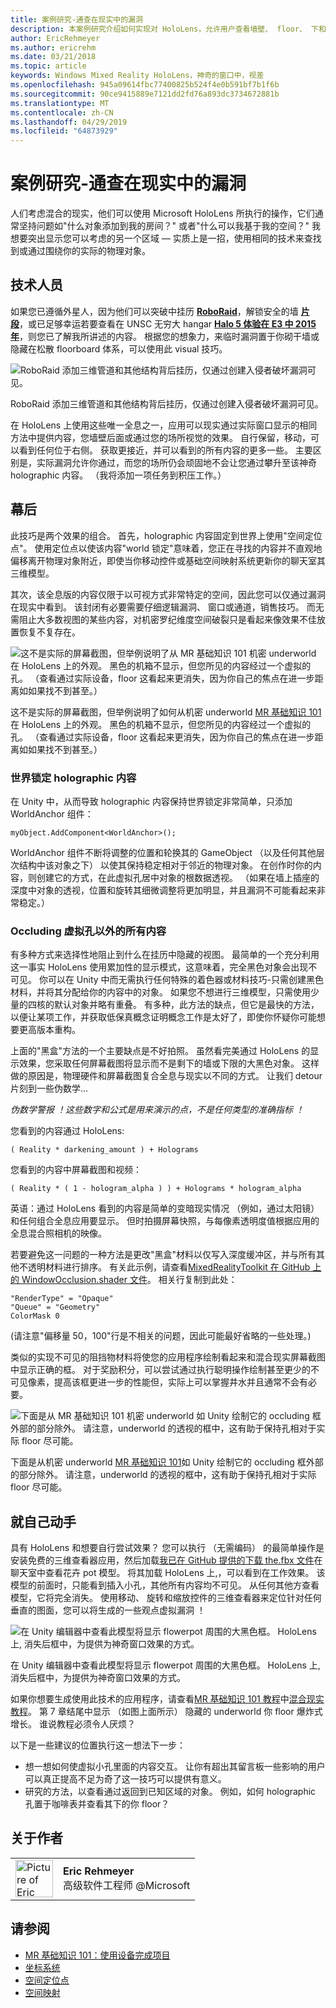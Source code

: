 ```yaml
---
title: 案例研究-通查在现实中的漏洞
description: 本案例研究介绍如何实现对 HoloLens，允许用户查看墙壁、 floor、 下和其实际环境中的虚拟空缺到后面的"神奇窗口"影响。
author: EricRehmeyer
ms.author: ericrehm
ms.date: 03/21/2018
ms.topic: article
keywords: Windows Mixed Reality HoloLens，神奇的窗口中，视差
ms.openlocfilehash: 945a09614fbc77400825b524f4e0b591bf7b1f6b
ms.sourcegitcommit: 90ce9415889e7121dd2fd76a893dc3734672881b
ms.translationtype: MT
ms.contentlocale: zh-CN
ms.lasthandoff: 04/29/2019
ms.locfileid: "64873929"
---
```

# <a name="case-study---looking-through-holes-in-your-reality"></a>案例研究-通查在现实中的漏洞

人们考虑混合的现实，他们可以使用 Microsoft HoloLens 所执行的操作，它们通常坚持问题如"什么对象添加到我的房间？" 或者"什么可以我基于我的空间？" 我想要突出显示您可以考虑的另一个区域 — 实质上是一招，使用相同的技术来查找到或通过围绕你的实际的物理对象。

## <a name="the-tech"></a>技术人员

如果您已遵循外星人，因为他们可以突破中挂历 **[RoboRaid](https://www.youtube.com/watch?v=Hf9qkURqtbM)**，解锁安全的墙 **[片段](case-study-creating-an-immersive-experience-in-fragments.md)**，或已足够幸运若要查看在 UNSC 无穷大 hangar **[Halo 5 体验在 E3 中 2015年](https://www.youtube.com/watch?v=QDw5QjDtFy8)**，则您已了解我所讲述的内容。 根据您的想象力，来临时漏洞置于你砌干墙或隐藏在松散 floorboard 体系，可以使用此 visual 技巧。

![RoboRaid 添加三维管道和其他结构背后挂历，仅通过创建入侵者破坏漏洞可见。](images/roboraid-640px.png)

RoboRaid 添加三维管道和其他结构背后挂历，仅通过创建入侵者破坏漏洞可见。

在 HoloLens 上使用这些唯一全息之一，应用可以现实通过实际窗口显示的相同方法中提供内容，您墙壁后面或通过您的场所视觉的效果。 自行保留，移动，可以看到任何位于右侧。 获取更接近，并可以看到的所有内容的更多一些。 主要区别是，实际漏洞允许你通过，而您的场所仍会顽固地不会让您通过攀升至该神奇 holographic 内容。 （我将添加一项任务到积压工作。）

## <a name="behind-the-scenes"></a>幕后

此技巧是两个效果的组合。 首先，holographic 内容固定到世界上使用"空间定位点"。 使用定位点以使该内容"world 锁定"意味着，您正在寻找的内容并不直观地偏移离开物理对象附近，即使当你移动控件或基础空间映射系统更新你的聊天室其三维模型。

其次，该全息版的内容仅限于以可视方式非常特定的空间，因此您可以仅通过漏洞在现实中看到。 该封闭有必要需要仔细逻辑漏洞、 窗口或通道，销售技巧。 而无需阻止大多数视图的某些内容，对机密罗纪维度空间破裂只是看起来像效果不佳放置恢复不复存在。

![这不是实际的屏幕截图，但举例说明了从 MR 基础知识 101 机密 underworld 在 HoloLens 上的外观。 黑色的机箱不显示，但您所见的内容经过一个虚拟的孔。 （查看通过实际设备，floor 这看起来更消失，因为你自己的焦点在进一步距离如如果找不到甚至。）](images/origamiholecomposited-640px.png)

这不是实际的屏幕截图，但举例说明了如何从机密 underworld [MR 基础知识 101](holograms-101.md)在 HoloLens 上的外观。 黑色的机箱不显示，但您所见的内容经过一个虚拟的孔。 （查看通过实际设备，floor 这看起来更消失，因为你自己的焦点在进一步距离如如果找不到甚至。）

### <a name="world-locking-holographic-content"></a>世界锁定 holographic 内容

在 Unity 中，从而导致 holographic 内容保持世界锁定非常简单，只添加 WorldAnchor 组件：

```
myObject.AddComponent<WorldAnchor>();
```

WorldAnchor 组件不断将调整的位置和轮换其的 GameObject （以及任何其他层次结构中该对象之下） 以使其保持稳定相对于邻近的物理对象。 在创作时你的内容，则创建它的方式，在此虚拟孔居中对象的根数据透视。 （如果在墙上插座的深度中对象的透视，位置和旋转其细微调整将更加明显，并且漏洞不可能看起来非常稳定。）

### <a name="occluding-everything-but-the-virtual-hole"></a>Occluding 虚拟孔以外的所有内容

有多种方式来选择性地阻止到什么在挂历中隐藏的视图。 最简单的一个充分利用这一事实 HoloLens 使用累加性的显示模式，这意味着，完全黑色对象会出现不可见。 你可以在 Unity 中而无需执行任何特殊的着色器或材料技巧-只需创建黑色材料，并将其分配给你的内容中的对象。 如果您不想进行三维模型，只需使用少量的四核的默认对象并略有重叠。 有多种，此方法的缺点，但它是最快的方法，以便让某项工作，并获取低保真概念证明概念工作是太好了，即使你怀疑你可能想要更高版本重构。

上面的"黑盒"方法的一个主要缺点是不好拍照。 虽然看完美通过 HoloLens 的显示效果，您采取任何屏幕截图将显示而不是剩下的墙或下限的大黑色对象。 这样做的原因是，物理硬件和屏幕截图复合全息与现实以不同的方式。 让我们 detour 片刻到一些伪数学...

*伪数学警报 ！这些数字和公式是用来演示的点，不是任何类型的准确指标 ！*

您看到的内容通过 HoloLens:

```
( Reality * darkening_amount ) + Holograms
```

您看到的内容中屏幕截图和视频：

```
( Reality * ( 1 - hologram_alpha ) ) + Holograms * hologram_alpha
```

英语：通过 HoloLens 看到的内容是简单的变暗现实情况 （例如，通过太阳镜） 和任何组合全息应用要显示。 但时拍摄屏幕快照，与每像素透明度值根据应用的全息混合照相机的映像。

若要避免这一问题的一种方法是更改"黑盒"材料以仅写入深度缓冲区，并与所有其他不透明材料进行排序。 有关此示例，请查看[MixedRealityToolkit 在 GitHub 上的 WindowOcclusion.shader 文件](https://github.com/Microsoft/MixedRealityToolkit-Unity/blob/htk_release/Assets/HoloToolkit/Common/Shaders/WindowOcclusion.shader)。 相关行复制到此处：

```
"RenderType" = "Opaque"
"Queue" = "Geometry"
ColorMask 0
```

(请注意"偏移量 50，100"行是不相关的问题，因此可能最好省略的一些处理。)

类似的实现不可见的阻挡物材料将使您的应用程序绘制看起来和混合现实屏幕截图中显示正确的框。 对于奖励积分，可以尝试通过执行聪明操作绘制甚至更少的不可见像素，提高该框更进一步的性能但，实际上可以掌握井水并且通常不会有必要。

![下面是从 MR 基础知识 101 机密 underworld 如 Unity 绘制它的 occluding 框外部的部分除外。 请注意，underworld 的透视的框中，这有助于保持孔相对于实际 floor 尽可能。](images/underworld-occluded-640px.png)

下面是从机密 underworld [MR 基础知识 101](holograms-101.md)如 Unity 绘制它的 occluding 框外部的部分除外。 请注意，underworld 的透视的框中，这有助于保持孔相对于实际 floor 尽可能。

## <a name="do-it-yourself"></a>就自己动手

具有 HoloLens 和想要自行尝试效果？ 您可以执行 （无需编码） 的最简单操作是安装免费的三维查看器应用，然后加载[我已在 GitHub 提供的下载 the.fbx 文件](https://github.com/Microsoft/HolographicAcademy/tree/CaseStudy-MagicWindow/MagicWindow)在聊天室中查看花卉 pot 模型。 将其加载 HoloLens 上,，可以看到在工作效果。 该模型的前面时，只能看到插入小孔，其他所有内容均不可见。 从任何其他方查看模型，它将完全消失。 使用移动、 旋转和缩放控件的三维查看器来定位针对任何垂直的图面，您可以将生成的一些观点虚拟漏洞 ！

![在 Unity 编辑器中查看此模型将显示 flowerpot 周围的大黑色框。 HoloLens 上, 消失后框中，为提供为神奇窗口效果的方式。](images/magicwindowflowerpotineditor.png)

在 Unity 编辑器中查看此模型将显示 flowerpot 周围的大黑色框。 HoloLens 上, 消失后框中，为提供为神奇窗口效果的方式。

如果你想要生成使用此技术的应用程序，请查看[MR 基础知识 101 教程](holograms-101.md)中[混合现实教程](tutorials.md)。 第 7 章结尾中显示 （如图上面所示） 隐藏的 underworld 你 floor 爆炸式增长。 谁说教程必须令人厌烦？

以下是一些建议的位置执行这一想法下一步：
* 想一想如何使虚拟小孔里面的内容交互。 让你有超出其留言板一些影响的用户可以真正提高不足为奇了这一技巧可以提供有意义。
* 研究的方法，以查看通过返回到已知区域的对象。 例如，如何 holographic 孔置于咖啡表并查看其下的你 floor？

## <a name="about-the-author"></a>关于作者

<table style="border-collapse:collapse">
<tr>
<td style="border-style: none" width="60px"><img alt="Picture of Eric Rehmeyer" width="60" height="60" src="images/genericusertile.jpg"></td>
<td style="border-style: none"><b>Eric Rehmeyer</b><br>高级软件工程师 @Microsoft</td>
</tr>
</table>

## <a name="see-also"></a>请参阅
* [MR 基础知识 101：使用设备完成项目](holograms-101.md)
* [坐标系统](coordinate-systems.md)
* [空间定位点](spatial-anchors.md)
* [空间映射](spatial-mapping.md)
